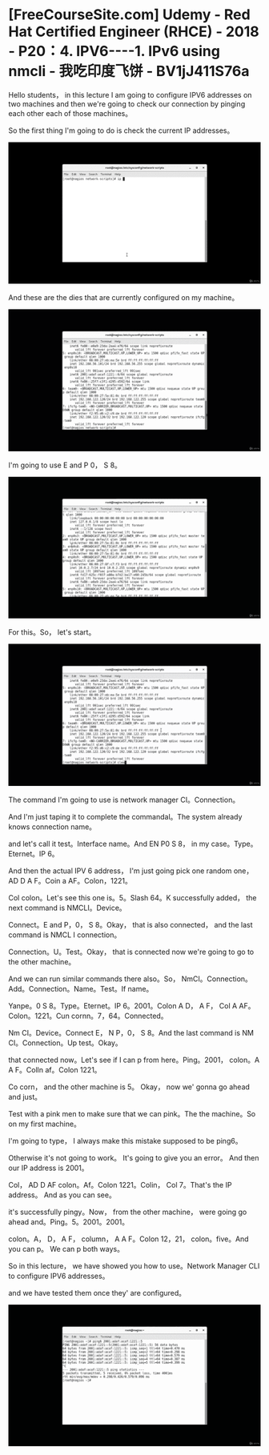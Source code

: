 # [FreeCourseSite.com] Udemy - Red Hat Certified Engineer (RHCE) - 2018 - P20：4. IPV6----1. IPv6 using nmcli - 我吃印度飞饼 - BV1jJ411S76a

Hello students， in this lecture I am going to configure IPV6 addresses on two machines and then we're going to check our connection by pinging each other each of those machines。

So the first thing I'm going to do is check the current IP addresses。



![](img/a192c260c78ddada7887dc1abb171aaa_1.png)

And these are the dies that are currently configured on my machine。



![](img/a192c260c78ddada7887dc1abb171aaa_3.png)

I'm going to use E and P 0， S 8。

![](img/a192c260c78ddada7887dc1abb171aaa_5.png)

For this。So， let's start。

![](img/a192c260c78ddada7887dc1abb171aaa_7.png)

The command I'm going to use is network manager CI。Connection。

And I'm just taping it to complete the commandal。The system already knows connection name。

 and let's call it test。Interface name。And EN P0 S 8， in my case。Type。Eternet。IP 6。

And then the actual IPV 6 address， I'm just going pick one random one， AD D A F。Coin a AF。Colon，1221。

 Col colon。Let's see this one is。5。Slash 64。K successfully added， the next command is NMCLI。Device。

Connect。E and P，0， S 8。Okay， that is also connected， and the last command is NMCL I connection。

Connection。U。Test。Okay， that is connected now we're going to go to the other machine。

And we can run similar commands there also。So， NmCI。Connection。Add。Connection。Name。Test。If name。

Yanpe。0 S 8。Type。Eternet。IP 6。2001。Colon A D， A F， Col A AF。Colon。1221。Cun cornn。7，64。Connected。

Nm CI。Device。Connect E， N P，0， S 8。And the last command is NM CI。Connection。Up test。Okay。

 that connected now。Let's see if I can p from here。Ping。2001， colon。A A F。Colln af。Colon 1221。

 Co corn， and the other machine is 5。 Okay， now we' gonna go ahead and just。

Test with a pink men to make sure that we can pink。The the machine。So on my first machine。

 I'm going to type， I always make this mistake supposed to be ping6。

 Otherwise it's not going to work。 It's going to give you an error。 And then our IP address is 2001。

 Col， AD D AF colon。Af。Colon 1221。Colin， Col 7。That's the IP address。 And as you can see。

 it's successfully pingy。Now， from the other machine， were going go ahead and。Ping。5。2001。2001。

 colon。A， D， A F， column， A A F。Colon 12，21， colon。five。And you can p。 We can p both ways。

So in this lecture， we have showed you how to use。Network Manager CLI to configure IPV6 addresses。

 and we have tested them once they' are configured。



![](img/a192c260c78ddada7887dc1abb171aaa_9.png)